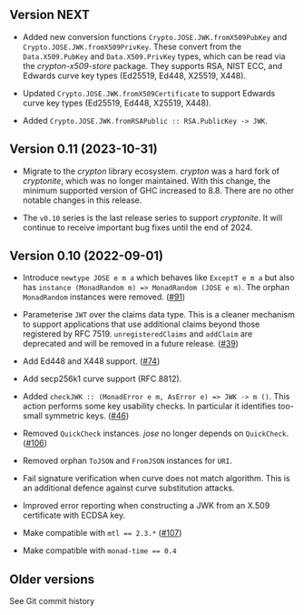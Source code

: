 ## Version NEXT

- Added new conversion functions `Crypto.JOSE.JWK.fromX509PubKey`
  and `Crypto.JOSE.JWK.fromX509PrivKey`.  These convert from the
  `Data.X509.PubKey` and `Data.X509.PrivKey` types, which can be
  read via the *crypton-x509-store* package.  They supports RSA,
  NIST ECC, and Edwards curve key types (Ed25519, Ed448, X25519,
  X448).

- Updated `Crypto.JOSE.JWK.fromX509Certificate` to support Edwards
  curve key types (Ed25519, Ed448, X25519, X448).

- Added `Crypto.JOSE.JWK.fromRSAPublic :: RSA.PublicKey -> JWK`.


## Version 0.11 (2023-10-31)

- Migrate to the *crypton* library ecosystem.  *crypton* was a hard
  fork of *cryptonite*, which was no longer maintained.  With this
  change, the minimum supported version of GHC increased to 8.8.
  There are no other notable changes in this release.

- The `v0.10` series is the last release series to support
  *cryptonite*.  It will continue to receive important bug fixes
  until the end of 2024.


## Version 0.10 (2022-09-01)

- Introduce `newtype JOSE e m a` which behaves like `ExceptT e m a`
  but also has `instance (MonadRandom m) => MonadRandom (JOSE e m)`.
  The orphan `MonadRandom` instances were removed. ([#91][])

- Parameterise `JWT` over the claims data type.  This is a
  cleaner mechanism to support applications that use additional
  claims beyond those registered by RFC 7519.  `unregisteredClaims`
  and `addClaim` are deprecated and will be removed in a future
  release. ([#39][])

- Add Ed448 and X448 support. ([#74][])

- Add secp256k1 curve support (RFC 8812).

- Added `checkJWK :: (MonadError e m, AsError e) => JWK -> m ()`.
  This action performs some key usability checks.  In particular
  it identifies too-small symmetric keys.  ([#46][])

- Removed `QuickCheck` instances.  *jose* no longer depends on
  `QuickCheck`.  ([#106][])

- Removed orphan `ToJSON` and `FromJSON` instances for `URI`.

- Fail signature verification when curve does not match algorithm.
  This is an additional defence against curve substitution attacks.

- Improved error reporting when constructing a JWK from an X.509
  certificate with ECDSA key.

- Make compatible with `mtl == 2.3.*` ([#107][])

- Make compatible with `monad-time == 0.4`

[#39]: https://github.com/frasertweedale/hs-jose/issues/39
[#46]: https://github.com/frasertweedale/hs-jose/issues/46
[#74]: https://github.com/frasertweedale/hs-jose/issues/74
[#91]: https://github.com/frasertweedale/hs-jose/issues/91
[#106]: https://github.com/frasertweedale/hs-jose/issues/106
[#107]: https://github.com/frasertweedale/hs-jose/issues/107


## Older versions

See Git commit history
